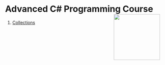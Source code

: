 # Advanced C# Programming Course  <img src="https://www.onlinebooksreview.com/uploads/blog_images/2018/01/27_c-sharp-logo-filled.png" align="right" width="150px" height="150px" /> 

1. [Collections](https://github.com/suren-vanyan/ADVANCED_OOP/tree/master/OOP.Advanced.Collection.MyDictionary/OOP.Advanced.Collection.MyDictionary) 





